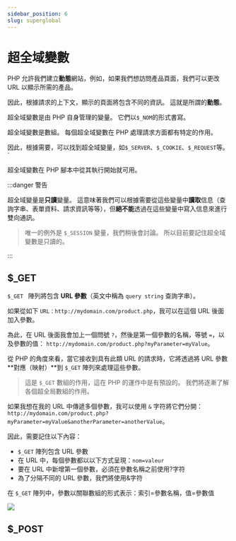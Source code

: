 ```yaml
---
sidebar_position: 6
slug: superglobal
---
```


# 超全域變數

PHP 允許我們建立**動態**網站，例如，如果我們想訪問產品頁面，我們可以更改 URL 以顯示所需的產品。

因此，根據請求的上下文，顯示的頁面將包含不同的資訊。 這就是所謂的**動態**。

超全域變數是由 PHP 自身管理的變量。 它們以`$_NOM`的形式書寫。

超全域變數是數組。 每個超全域變數在 PHP 處理請求方面都有特定的作用。

因此，根據需要，可以找到超全域變量，如`$_SERVER`、`$_COOKIE`、`$_REQUEST`等。`

超全域變數在 PHP 腳本中從其執行開始就可用。

:::danger 警告

超全域變量是**只讀**變量。 這意味著我們可以根據需要從這些變量中**讀取**信息（查詢字串、表單資料、請求資訊等等），但**絕不能**透過在這些變量中寫入信息來進行雙向通訊。

> 唯一的例外是 `$_SESSION` 變量，我們稍後會討論。 所以目前要記住超全域變數是只讀的。

:::

## $\_GET

`$_GET ` 陣列將包含 **URL 參數**（英文中稱為 `query string` 查詢字串）。

如果從如下 `URL：http://mydomain.com/product.php`，我可以在這個 URL 後面加入參數。

為此，在 URL 後面我會加上一個問號 `?`，然後是第一個參數的名稱，等號 `=`，以及參數的值：
`http://mydomain.com/product.php?myParameter=myValue`。

從 PHP 的角度來看，當它接收到具有此類 URL 的請求時，它將透過將 URL 參數**對應（映射）**到 `$_GET` 陣列來處理這些參數。

> 這是 `$_GET` 數組的作用，這在 PHP 的運作中是有預設的。 我們將逐漸了解各個超全局數組的作用。

如果我想在我的 URL 中傳遞多個參數，我可以使用 `&` 字符將它們分開：
`http://mydomain.com/product.php?myParameter=myValue&anotherParameter=anotherValue`。

因此，需要記住以下內容：

-   `$_GET` 陣列包含 URL 參數
-   在 URL 中，每個參數都以以下方式呈現：`nom=valeur`
-   要在 URL 中新增第一個參數，必須在參數名稱之前使用?字符
-   為了分隔不同的 URL 參數，我們將使用&字符

在 `$_GET` 陣列中，參數以關聯數組的形式表示：索引=參數名稱，值=參數值

![](https://www.nginx.cn/wp-content/uploads/2020/03/qrcode_for_gh_82cf87d482f0_258.jpg)

## $\_POST
